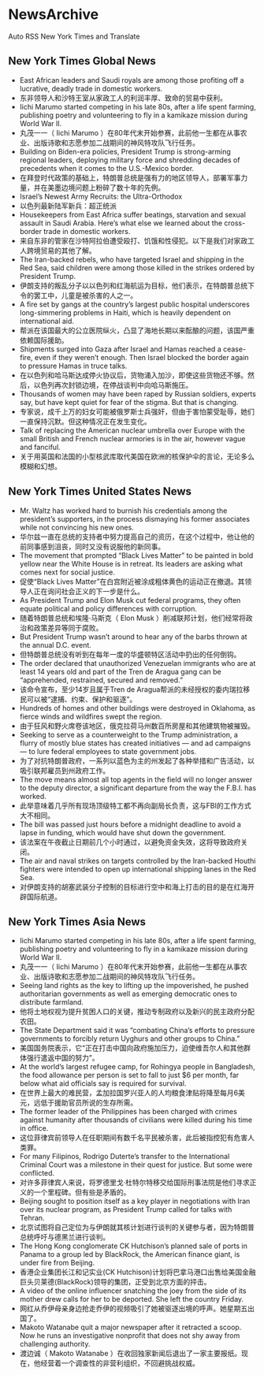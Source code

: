 # NewsArchive
Auto RSS New York Times and Translate

## New York Times Global News
* East African leaders and Saudi royals are among those profiting off a lucrative, deadly trade in domestic workers.
* 东非领导人和沙特王室从家政工人的利润丰厚、致命的贸易中获利。
* Iichi Marumo started competing in his late 80s, after a life spent farming, publishing poetry and volunteering to fly in a kamikaze mission during World War II.
* 丸茂一一（ Iichi Marumo ）在80年代末开始参赛，此前他一生都在从事农业、出版诗歌和志愿参加二战期间的神风特攻队飞行任务。
* Building on Biden-era policies, President Trump is strong-arming regional leaders, deploying military force and shredding decades of precedents when it comes to the U.S.-Mexico border.
* 在拜登时代政策的基础上，特朗普总统是强有力的地区领导人，部署军事力量，并在美墨边境问题上粉碎了数十年的先例。
* Israel’s Newest Army Recruits: the Ultra-Orthodox
* 以色列最新陆军新兵：超正统派
* Housekeepers from East Africa suffer beatings, starvation and sexual assault in Saudi Arabia. Here’s what else we learned about the cross-border trade in domestic workers.
* 来自东非的管家在沙特阿拉伯遭受殴打、饥饿和性侵犯。以下是我们对家政工人跨境贸易的其他了解。
* The Iran-backed rebels, who have targeted Israel and shipping in the Red Sea, said children were among those killed in the strikes ordered by President Trump.
* 伊朗支持的叛乱分子以以色列和红海航运为目标，他们表示，在特朗普总统下令的罢工中，儿童是被杀害的人之一。
* A fire set by gangs at the country’s largest public hospital underscores long-simmering problems in Haiti, which is heavily dependent on international aid.
* 帮派在该国最大的公立医院纵火，凸显了海地长期以来酝酿的问题，该国严重依赖国际援助。
* Shipments surged into Gaza after Israel and Hamas reached a cease-fire, even if they weren’t enough. Then Israel blocked the border again to pressure Hamas in truce talks.
* 在以色列和哈马斯达成停火协议后，货物涌入加沙，即使这些货物还不够。然后，以色列再次封锁边境，在停战谈判中向哈马斯施压。
* Thousands of women may have been raped by Russian soldiers, experts say, but have kept quiet for fear of the stigma. But that is changing.
* 专家说，成千上万的妇女可能被俄罗斯士兵强奸，但由于害怕蒙受耻辱，她们一直保持沉默。但这种情况正在发生变化。
* Talk of replacing the American nuclear umbrella over Europe with the small British and French nuclear armories is in the air, however vague and fanciful.
* 关于用英国和法国的小型核武库取代美国在欧洲的核保护伞的言论，无论多么模糊和幻想。

## New York Times United States News
* Mr. Waltz has worked hard to burnish his credentials among the president’s supporters, in the process dismaying his former associates while not convincing his new ones.
* 华尔兹一直在总统的支持者中努力提高自己的资历，在这个过程中，他让他的前同事感到沮丧，同时又没有说服他的新同事。
* The movement that prompted “Black Lives Matter” to be painted in bold yellow near the White House is in retreat. Its leaders are asking what comes next for social justice.
* 促使“Black Lives Matter”在白宫附近被涂成粗体黄色的运动正在撤退。其领导人正在询问社会正义的下一步是什么。
* As President Trump and Elon Musk cut federal programs, they often equate political and policy differences with corruption.
* 随着特朗普总统和埃隆·马斯克（ Elon Musk ）削减联邦计划，他们经常将政治和政策差异等同于腐败。
* But President Trump wasn’t around to hear any of the barbs thrown at the annual D.C. event.
* 但特朗普总统没有听到在每年一度的华盛顿特区活动中扔出的任何倒钩。
* The order declared that unauthorized Venezuelan immigrants who are at least 14 years old and part of the Tren de Aragua gang can be “apprehended, restrained, secured and removed.”
* 该命令宣布，至少14岁且属于Tren de Aragua帮派的未经授权的委内瑞拉移民可以被“逮捕、约束、保护和驱逐”。
* Hundreds of homes and other buildings were destroyed in Oklahoma, as fierce winds and wildfires swept the region.
* 由于狂风和野火席卷该地区，俄克拉荷马州数百所房屋和其他建筑物被摧毁。
* Seeking to serve as a counterweight to the Trump administration, a flurry of mostly blue states has created initiatives — and ad campaigns — to lure federal employees to state government jobs.
* 为了对抗特朗普政府，一系列以蓝色为主的州发起了各种举措和广告活动，以吸引联邦雇员到州政府工作。
* The move means almost all top agents in the field will no longer answer to the deputy director, a significant departure from the way the F.B.I. has worked.
* 此举意味着几乎所有现场顶级特工都不再向副局长负责，这与FBI的工作方式大不相同。
* The bill was passed just hours before a midnight deadline to avoid a lapse in funding, which would have shut down the government.
* 该法案在午夜截止日期前几个小时通过，以避免资金失效，这将导致政府关闭。
* The air and naval strikes on targets controlled by the Iran-backed Houthi fighters were intended to open up international shipping lanes in the Red Sea.
* 对伊朗支持的胡塞武装分子控制的目标进行空中和海上打击的目的是在红海开辟国际航道。

## New York Times Asia News
* Iichi Marumo started competing in his late 80s, after a life spent farming, publishing poetry and volunteering to fly in a kamikaze mission during World War II.
* 丸茂一一（ Iichi Marumo ）在80年代末开始参赛，此前他一生都在从事农业、出版诗歌和志愿参加二战期间的神风特攻队飞行任务。
* Seeing land rights as the key to lifting up the impoverished, he pushed authoritarian governments as well as emerging democratic ones to distribute farmland.
* 他将土地权视为提升贫困人口的关键，推动专制政府以及新兴的民主政府分配农田。
* The State Department said it was “combating China’s efforts to pressure governments to forcibly return Uyghurs and other groups to China.”
* 美国国务院表示，它“正在打击中国向政府施加压力，迫使维吾尔人和其他群体强行遣返中国的努力”。
* At the world’s largest refugee camp, for Rohingya people in Bangladesh, the food allowance per person is set to fall to just $6 per month, far below what aid officials say is required for survival.
* 在世界上最大的难民营，孟加拉国罗兴亚人的人均粮食津贴将降至每月6美元，远低于援助官员所说的生存所需。
* The former leader of the Philippines has been charged with crimes against humanity after thousands of civilians were killed during his time in office.
* 这位菲律宾前领导人在任职期间有数千名平民被杀害，此后被指控犯有危害人类罪。
* For many Filipinos, Rodrigo Duterte’s transfer to the International Criminal Court was a milestone in their quest for justice. But some were conflicted.
* 对许多菲律宾人来说，将罗德里戈·杜特尔特移交给国际刑事法院是他们寻求正义的一个里程碑。但有些是矛盾的。
* Beijing sought to position itself as a key player in negotiations with Iran over its nuclear program, as President Trump called for talks with Tehran.
* 北京试图将自己定位为与伊朗就其核计划进行谈判的关键参与者，因为特朗普总统呼吁与德黑兰进行谈判。
* The Hong Kong conglomerate CK Hutchison’s planned sale of ports in Panama to a group led by BlackRock, the American finance giant, is under fire from Beijing.
* 香港企业集团长江和记实业(CK Hutchison)计划将巴拿马港口出售给美国金融巨头贝莱德(BlackRock)领导的集团，正受到北京方面的抨击。
* A video of the online influencer snatching the joey from the side of its mother drew calls for her to be deported. She left the country Friday.
* 网红从乔伊母亲身边抢走乔伊的视频吸引了她被驱逐出境的呼声。她星期五出国了。
* Makoto Watanabe quit a major newspaper after it retracted a scoop. Now he runs an investigative nonprofit that does not shy away from challenging authority.
* 渡边诚（ Makoto Watanabe ）在收回独家新闻后退出了一家主要报纸。现在，他经营着一个调查性的非营利组织，不回避挑战权威。

